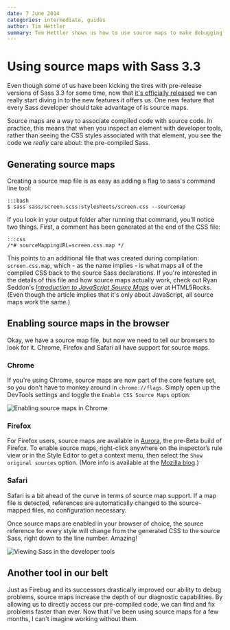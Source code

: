 ```yaml
---
date: 7 June 2014
categories: intermediate, guides
author: Tim Hettler
summary: Tem Hettler shows us how to use source maps to make debugging easier with Sass 3.3 and modern browsers like Safari, Chrome, and Firefox.
---
```


# Using source maps with Sass 3.3

Even though some of us have been kicking the tires with pre-release versions of Sass 3.3 for some time, now that [it's officially released](http://thesassway.com//news/sass-3-3-released) we can really start diving in to the new features it offers us. One new feature that every Sass developer should take advantage of is source maps.

Source maps are a way to associate compiled code with source code. In practice, this means that when you inspect an element with developer tools, rather than seeing the CSS styles associated with that element, you see the code we *really* care about: the pre-compiled Sass.

## Generating source maps

Creating a source map file is as easy as adding a flag to sass's command line tool:

    :::bash
    $ sass sass/screen.scss:stylesheets/screen.css --sourcemap

If you look in your output folder after running that command, you'll notice two things. First, a comment has been generated at the end of the CSS file:

    :::css
    /*# sourceMappingURL=screen.css.map */

This points to an additional file that was created during compilation: `screen.css.map`, which - as the name implies - is what maps all of the compiled CSS back to the source Sass declarations. If you're interested in the details of this file and how source maps actually work, check out Ryan Seddon's [*Introduction to JavaScript Source Maps*](http://www.html5rocks.com/en/tutorials/developertools/sourcemaps/) over at HTML5Rocks. (Even though the article implies that it's only about JavaScript, all source maps work the same.)

## Enabling source maps in the browser

Okay, we have a source map file, but now we need to tell our browsers to look for it. Chrome, Firefox and Safari all have support for source maps.

### Chrome

If you're using Chrome, source maps are now part of the core feature set, so you don't have to monkey around in `chrome://flags`. Simply open up the DevTools settings and toggle the `Enable CSS Source Maps` option:

![Enabling source maps in Chrome](/images/articles/chrome-enable-source-map.gif)

### Firefox

For Firefox users, source maps are available in [Aurora](https://www.mozilla.org/en-US/firefox/aurora/), the pre-Beta build of Firefox. To enable source maps, right-click anywhere on the inspector’s rule view or in the Style Editor to get a context menu, then select the `Show original sources` option. (More info is available at the [Mozilla blog](https://hacks.mozilla.org/2014/02/live-editing-sass-and-less-in-the-firefox-developer-tools/).)

### Safari

Safari is a bit ahead of the curve in terms of source map support. If a map file is detected, references are automatically changed to the source-mapped files, no configuration necessary.

Once source maps are enabled in your browser of choice, the source reference for every style will change from the generated CSS to the source Sass, right down to the line number. Amazing!

![Viewing Sass in the developer tools](/images/articles/view-original-source.gif)

## Another tool in our belt

Just as Firebug and its successors drastically improved our ability to debug problems, source maps increase the depth of our diagnostic capabilities. By allowing us to directly access our pre-compiled code, we can find and fix problems faster than ever. Now that I've been using source maps for a few months, I can't imagine working without them.
